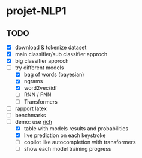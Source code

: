 # projet-NLP1

## TODO

- [x] download & tokenize dataset
- [x] main classifier/sub classifier approch
- [x] big classifier approch
- [ ] try different models
  - [x] bag of words (bayesian)
  - [x] ngrams
  - [x] word2vec/idf
  - [ ] RNN / FNN
  - [ ] Transformers
- [ ] rapport latex
- [ ] benchmarks
- [ ] demo: use [rich](https://github.com/Textualize/rich)
  - [x] table with models results and probabilities
  - [x] live prediction on each keystroke
  - [ ] copilot like autocompletion with transformers
  - [ ] show each model training progress
